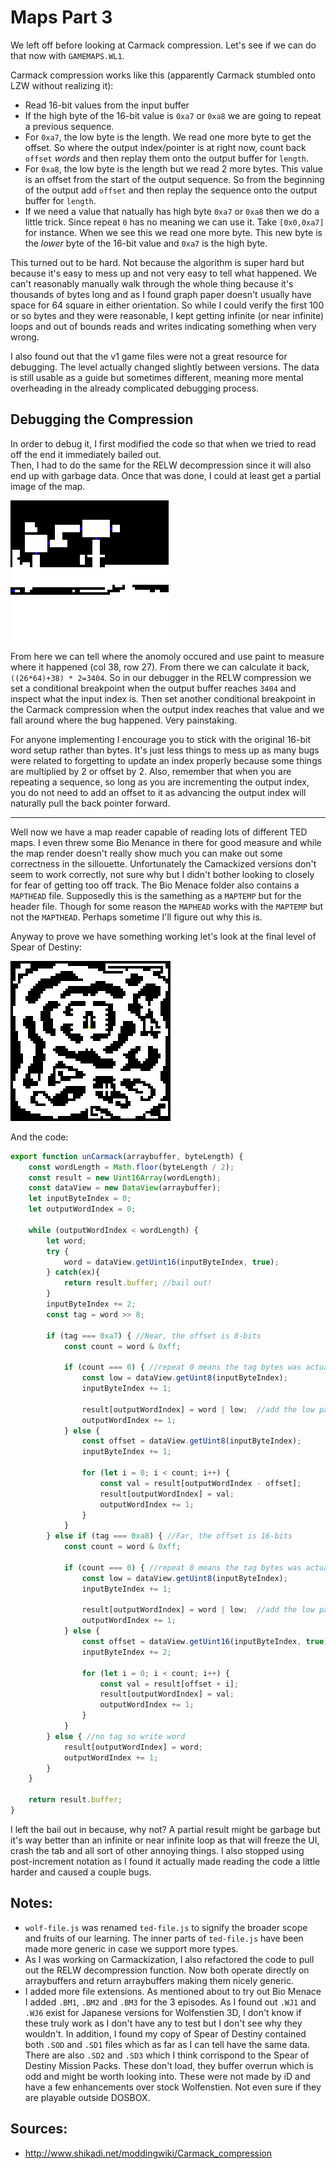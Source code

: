 Maps Part 3
===========

We left off before looking at Carmack compression. Let's see if we can do that now with `GAMEMAPS.WL1`.

Carmack compression works like this (apparently Carmack stumbled onto LZW without realizing it):

- Read 16-bit values from the input buffer
- If the high byte of the 16-bit value is `0xa7` or `0xa8` we are going to repeat a previous sequence.
- For `0xa7`, the low byte is the length.  We read one more byte to get the offset.  So where the output index/pointer is at right now, count back `offset` *words* and then replay them onto the output buffer for `length`.
- For `0xa8`, the low byte is the length but we read 2 more bytes.  This value is an offset from the start of the output sequence.  So from the beginning of the output add `offset` and then replay the sequence onto the output buffer for `length`.
- If we need a value that natually has high byte `0xa7` or `0xa8` then we do a little trick.  Since repeat `0` has no meaning we can use it.  Take `[0x0,0xa7]` for instance.  When we see this we read one more byte.  This new byte is the *lower* byte of the 16-bit value and `0xa7` is the high byte.

This turned out to be hard.  Not because the algorithm is super hard but because it's easy to mess up and not very easy to tell what happened.  We can't reasonably manually walk through the whole thing because it's thousands of bytes long and as I found graph paper doesn't usually have space for 64 square in either orientation.  So while I could verify the first 100 or so bytes and they were reasonable, I kept getting infinite (or near infinite) loops and out of bounds reads and writes indicating something when very wrong.

I also found out that the v1 game files were not a great resource for debugging.  The level actually changed slightly between versions.  The data is still usable as a guide but sometimes different, meaning more mental overheading in the already complicated debugging process.

Debugging the Compression
-------------------------
In order to debug it, I first modified the code so that when we tried to read off the end it immediately bailed out.  
Then, I had to do the same for the RELW decompression since it will also end up with garbage data.  Once that was done, I could at least get a partial image of the map.

![map1-fail](map1-fail.png)

From here we can tell where the anomoly occured and use paint to measure where it happened (col 38, row 27).  From there we can calculate it back, `((26*64)+38) * 2=3404`.  So in our debugger in the RELW compression we set a conditional breakpoint when the output buffer reaches `3404` and inspect what the input index is.  Then set another conditional breakpoint in the Carmack compression when the output index reaches that value and we fall around where the bug happened.  Very painstaking. 

For anyone implementing I encourage you to stick with the original 16-bit word setup rather than bytes.  It's just less things to mess up as many bugs were related to forgetting to update an index properly because some things are multiplied by 2 or offset by 2.  Also, remember that when you are repeating a sequence, so long as you are incrementing the output index, you do not need to add an offset to it as advancing the output index will naturally pull the back pointer forward.

---

Well now we have a map reader capable of reading lots of different TED maps.  I even threw some Bio Menance in there for good measure and while the map render doesn't really show much you can make out some correctness in the sillouette.  Unfortunately the Camackized versions don't seem to work correctly, not sure why but I didn't bother looking to closely for fear of getting too off track.  The Bio Menace folder also contains a `MAPTHEAD` file.  Supposedly this is the samething as a `MAPTEMP` but for the header file.  Though for some reason the `MAPHEAD` works with the `MAPTEMP` but not the `MAPTHEAD`.  Perhaps sometime I'll figure out why this is.

Anyway to prove we have something working let's look at the final level of Spear of Destiny:

![sod-level-21](sod-level-21.png)

And the code:

```js
export function unCarmack(arraybuffer, byteLength) {
	const wordLength = Math.floor(byteLength / 2);
	const result = new Uint16Array(wordLength);
	const dataView = new DataView(arraybuffer);
	let inputByteIndex = 0;
	let outputWordIndex = 0;

	while (outputWordIndex < wordLength) {
		let word;
		try {
			word = dataView.getUint16(inputByteIndex, true);
		} catch(ex){
			return result.buffer; //bail out!
		}
		inputByteIndex += 2;
		const tag = word >> 8;

		if (tag === 0xa7) { //Near, the offset is 8-bits
			const count = word & 0xff;

			if (count === 0) { //repeat 0 means the tag bytes was actually supposed to be data with high byte 0xa7, read one more byte and that becomes the low byte of the word
				const low = dataView.getUint8(inputByteIndex);
				inputByteIndex += 1;

				result[outputWordIndex] = word | low;  //add the low part back to word
				outputWordIndex += 1;
			} else {
				const offset = dataView.getUint8(inputByteIndex);
				inputByteIndex += 1;

				for (let i = 0; i < count; i++) {
					const val = result[outputWordIndex - offset];
					result[outputWordIndex] = val;
					outputWordIndex += 1;
				}
			}
		} else if (tag === 0xa8) { //Far, the offset is 16-bits
			const count = word & 0xff;

			if (count === 0) { //repeat 0 means the tag bytes was actually supposed to be data, the first byte will be the third value
				const low = dataView.getUint8(inputByteIndex);
				inputByteIndex += 1;

				result[outputWordIndex] = word | low;  //add the low part back to word
				outputWordIndex += 1;
			} else {
				const offset = dataView.getUint16(inputByteIndex, true);
				inputByteIndex += 2;

				for (let i = 0; i < count; i++) {
					const val = result[offset + i];
					result[outputWordIndex] = val;
					outputWordIndex += 1;
				}
			}
		} else { //no tag so write word
			result[outputWordIndex] = word;
			outputWordIndex += 1;
		}
	}

	return result.buffer;
}
```

I left the bail out in because, why not?  A partial result might be garbage but it's way better than an infinite or near infinite loop as that will freeze the UI, crash the tab and all sort of other annoying things.  I also stopped using post-increment notation as I found it actually made reading the code a little harder and caused a couple bugs.

Notes:
------

- `wolf-file.js` was renamed `ted-file.js` to signify the broader scope and fruits of our learning.  The inner parts of `ted-file.js` have been made more generic in case we support more types.
- As I was working on Carmackization, I also refactored the code to pull out the RELW decompression function.  Now both operate directly on arraybuffers and return arraybuffers making them nicely generic.
- I added more file extensions.  As mentioned about to try out Bio Menace I added `.BM1`, `.BM2` and `.BM3` for the 3 episodes.  As I found out `.WJ1` and `.WJ6` exist for Japanese versions for Wolfenstien 3D, I don't know if these truly work as I don't have any to test but I don't see why they wouldn't.  In addition, I found my copy of Spear of Destiny contained both `.SOD` and `.SD1` files which as far as I can tell have the same data.  There are also `.SD2` and `.SD3` which I think corrispond to the Spear of Destiny Mission Packs.  These don't load, they buffer overrun which is odd and might be worth looking into.  These were not made by iD and have a few enhancements over stock Wolfenstien.  Not even sure if they are playable outside DOSBOX.

Sources:
-------

- http://www.shikadi.net/moddingwiki/Carmack_compression